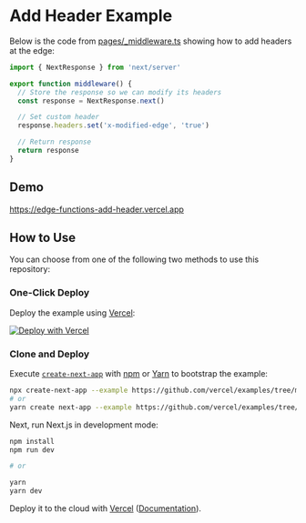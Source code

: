 # Add Header Example

Below is the code from [pages/\_middleware.ts](pages/_middleware.ts) showing how to add headers at the edge:

```ts
import { NextResponse } from 'next/server'

export function middleware() {
  // Store the response so we can modify its headers
  const response = NextResponse.next()

  // Set custom header
  response.headers.set('x-modified-edge', 'true')

  // Return response
  return response
}
```

## Demo

https://edge-functions-add-header.vercel.app

## How to Use

You can choose from one of the following two methods to use this repository:

### One-Click Deploy

Deploy the example using [Vercel](https://vercel.com?utm_source=github&utm_medium=readme&utm_campaign=next-example):

[![Deploy with Vercel](https://vercel.com/button)](https://vercel.com/new/git/external?repository-url=https://github.com/vercel/examples/tree/main/edge-functions/nextjs/add-header&project-name=add-header&repository-name=add-header)

### Clone and Deploy

Execute [`create-next-app`](https://github.com/vercel/next.js/tree/canary/packages/create-next-app) with [npm](https://docs.npmjs.com/cli/init) or [Yarn](https://yarnpkg.com/lang/en/docs/cli/create/) to bootstrap the example:

```bash
npx create-next-app --example https://github.com/vercel/examples/tree/main/edge-functions/nextjs/add-header add-header
# or
yarn create next-app --example https://github.com/vercel/examples/tree/main/edge-functions/nextjs/add-header add-header
```

Next, run Next.js in development mode:

```bash
npm install
npm run dev

# or

yarn
yarn dev
```

Deploy it to the cloud with [Vercel](https://vercel.com/new?utm_source=github&utm_medium=readme&utm_campaign=edge-middleware-eap) ([Documentation](https://nextjs.org/docs/deployment)).
